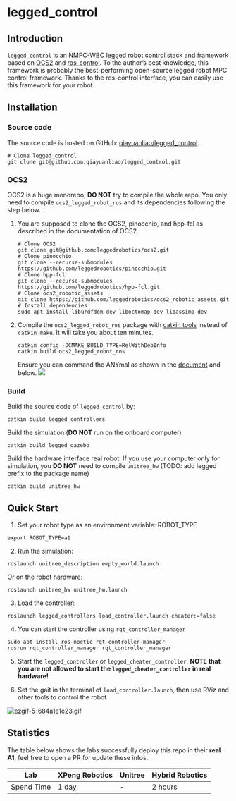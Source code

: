# legged_control
## Introduction
`legged_control` is an NMPC-WBC legged robot control stack and framework based on [OCS2](https://github.com/leggedrobotics/ocs2) and [ros-control](http://wiki.ros.org/ros_control). To the author’s best knowledge, this framework is probably the best-performing open-source legged robot MPC control framework. Thanks to the ros-control interface, you can easily use this framework for your robot.

## Installation
### Source code
The source code is hosted on GitHub: [qiayuanliao/legged_control](https://github.com/qiayuanliao/legged_control).
```
# Clone legged_control
git clone git@github.com:qiayuanliao/legged_control.git
```

### OCS2
OCS2 is a huge monorepo; **DO NOT** try to compile the whole repo. You only need to compile `ocs2_legged_robot_ros` and its dependencies following the step below.

1. You are supposed to clone the OCS2, pinocchio, and hpp-fcl as described in the documentation of OCS2.
   ```
   # Clone OCS2
   git clone git@github.com:leggedrobotics/ocs2.git
   # Clone pinocchio
   git clone --recurse-submodules https://github.com/leggedrobotics/pinocchio.git
   # Clone hpp-fcl
   git clone --recurse-submodules https://github.com/leggedrobotics/hpp-fcl.git
   # Clone ocs2_robotic_assets
   git clone https://github.com/leggedrobotics/ocs2_robotic_assets.git
   # Install dependencies
   sudo apt install liburdfdom-dev liboctomap-dev libassimp-dev
   ```
2. Compile the `ocs2_legged_robot_ros` package with [catkin tools](https://catkin-tools.readthedocs.io/en/latest/) instead of `catkin_make`. It will take you about ten minutes.
   ```
   catkin config -DCMAKE_BUILD_TYPE=RelWithDebInfo
   catkin build ocs2_legged_robot_ros
   ```
   Ensure you can command the ANYmal as shown in the [document](https://leggedrobotics.github.io/ocs2/robotic_examples.html#legged-robot) and below.
   ![](https://leggedrobotics.github.io/ocs2/_images/legged_robot.gif)
 
### Build
Build the source code of `legged_control` by:
```
catkin build legged_controllers
```

Build the simulation (**DO NOT** run on the onboard computer)
```
catkin build legged_gazebo
```
Build the hardware interface real robot. If you use your computer only for simulation, you **DO NOT** need to compile `unitree_hw` (TODO: add legged prefix to the package name)
```
catkin build unitree_hw
```

## Quick Start

1. Set your robot type as an environment variable: ROBOT_TYPE

```
export ROBOT_TYPE=a1
```

2. Run the simulation:

```
roslaunch unitree_description empty_world.launch
```
Or on the robot hardware:
```
roslaunch unitree_hw unitree_hw.launch
```

3. Load the controller:

```
roslaunch legged_controllers load_controller.launch cheater:=false
```

4. You can start the controller using `rqt_controller_manager`

```
sudo apt install ros-noetic-rqt-controller-manager
rosrun rqt_controller_manager rqt_controller_manager
```

5. Start the `legged_controller` or `legged_cheater_controller`, **NOTE that you are not allowed to start the `legged_cheater_controller` in real hardware!**

6. Set the gait in the terminal of `load_controller.launch`, then use RViz and other tools to control the robot

![ezgif-5-684a1e1e23.gif](https://s2.loli.net/2022/07/27/lBzdeRa1gmvwx9C.gif)

## Statistics

The table below shows the labs successfully deploy this repo in their **real A1**, feel free to open a PR for update these infos.

| Lab | XPeng Robotics | Unitree | Hybrid Robotics |
| ---- | ---- | ---- | ---- |
| Spend Time | 1 day | - | 2 hours |

